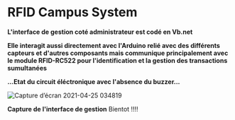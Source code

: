 # RFID Campus System 
**L'interface de gestion coté administrateur est codé en Vb.net**

**Elle interagit aussi directement avec l'Arduino relié avec des différents capteurs et d'autres composants mais communique principalement avec le module RFID-RC522 pour l'identification et la gestion des transactions sumultanées**

**...Etat du circuit éléctronique avec l'absence du buzzer...**

![Capture d’écran 2021-04-25 034819](https://user-images.githubusercontent.com/80549619/116979874-d19a0980-acc5-11eb-8517-f87eadb6cbb1.png)

**Capture de l'interface de gestion** Bientot !!!!

